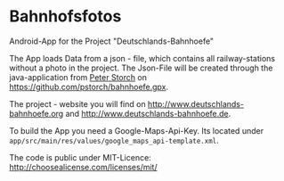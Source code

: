 # Bahnhofsfotos
Android-App for the Project "Deutschlands-Bahnhoefe"

The App loads Data from a json - file, which contains all railway-stations without a photo in the project. The Json-File will
be created through the java-application from [Peter Storch](https://github.com/pstorch) on https://github.com/pstorch/bahnhoefe.gpx.

The project - website you will find on http://www.deutschlands-bahnhoefe.org and http://www.deutschlands-bahnhoefe.de.


To build the App you need a Google-Maps-Api-Key. Its located under `app/src/main/res/values/google_maps_api-template.xml`.


The code is public under MIT-Licence: http://choosealicense.com/licenses/mit/
